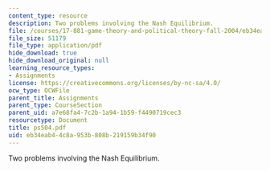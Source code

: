 ```yaml
---
content_type: resource
description: Two problems involving the Nash Equilibrium.
file: /courses/17-881-game-theory-and-political-theory-fall-2004/eb34eab44c8a953b808b219159b34f90_ps504.pdf
file_size: 51179
file_type: application/pdf
hide_download: true
hide_download_original: null
learning_resource_types:
- Assignments
license: https://creativecommons.org/licenses/by-nc-sa/4.0/
ocw_type: OCWFile
parent_title: Assignments
parent_type: CourseSection
parent_uid: a7e68fa4-7c2b-1a94-1b59-f4490719cec3
resourcetype: Document
title: ps504.pdf
uid: eb34eab4-4c8a-953b-808b-219159b34f90
---
```

Two problems involving the Nash Equilibrium.